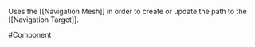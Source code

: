 Uses the [[Navigation Mesh]] in order to create or update the path to the [[Navigation Target]].

#Component 